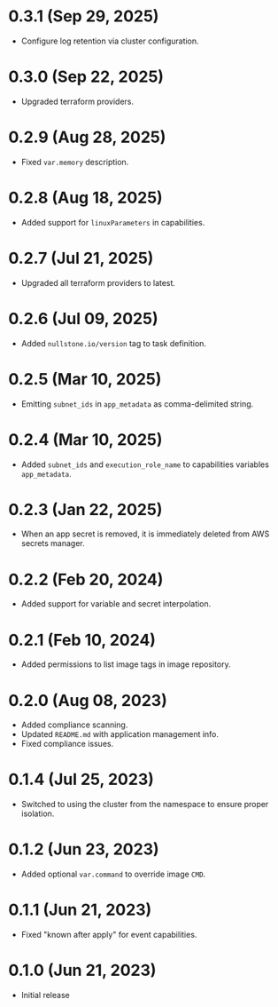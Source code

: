 # 0.3.1 (Sep 29, 2025)
* Configure log retention via cluster configuration.

# 0.3.0 (Sep 22, 2025)
* Upgraded terraform providers.

# 0.2.9 (Aug 28, 2025)
* Fixed `var.memory` description.

# 0.2.8 (Aug 18, 2025)
* Added support for `linuxParameters` in capabilities.

# 0.2.7 (Jul 21, 2025)
* Upgraded all terraform providers to latest.

# 0.2.6 (Jul 09, 2025)
* Added `nullstone.io/version` tag to task definition.

# 0.2.5 (Mar 10, 2025)
* Emitting `subnet_ids` in `app_metadata` as comma-delimited string.

# 0.2.4 (Mar 10, 2025)
* Added `subnet_ids` and `execution_role_name` to capabilities variables `app_metadata`.

# 0.2.3 (Jan 22, 2025)
* When an app secret is removed, it is immediately deleted from AWS secrets manager.

# 0.2.2 (Feb 20, 2024)
* Added support for variable and secret interpolation.

# 0.2.1 (Feb 10, 2024)
* Added permissions to list image tags in image repository.

# 0.2.0 (Aug 08, 2023)
* Added compliance scanning.
* Updated `README.md` with application management info.
* Fixed compliance issues.

# 0.1.4 (Jul 25, 2023)
* Switched to using the cluster from the namespace to ensure proper isolation.

# 0.1.2 (Jun 23, 2023)
* Added optional `var.command` to override image `CMD`.

# 0.1.1 (Jun 21, 2023)
* Fixed "known after apply" for event capabilities.

# 0.1.0 (Jun 21, 2023)
* Initial release
